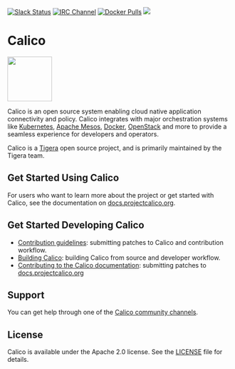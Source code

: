 [![Slack Status](https://slack.projectcalico.org/badge.svg)](https://slack.projectcalico.org)
[![IRC Channel](https://img.shields.io/badge/irc-%23calico-blue.svg)](https://kiwiirc.com/client/irc.freenode.net/#calico)
[![Docker Pulls](https://img.shields.io/docker/pulls/calico/node.svg)](https://hub.docker.com/r/calico/node/)
[![](https://badge.imagelayers.io/calico/node:latest.svg)](https://imagelayers.io/?images=calico/node:latest)

# Calico
<img src="http://docs.projectcalico.org/images/felix.png" width="100" height="100">

Calico is an open source system enabling cloud native application connectivity and policy. Calico integrates with major orchestration
systems like [Kubernetes](https://kubernetes.io), [Apache Mesos](http://mesos.apache.org/), [Docker](https://www.docker.com/), [OpenStack](https://www.openstack.org/) and more to provide a seamless
experience for developers and operators.

Calico is a [Tigera](https://www.tigera.io/) open source project, and is primarily maintained by the Tigera team.

## Get Started Using Calico

For users who want to learn more about the project or get started with Calico, see the documentation on [docs.projectcalico.org](https://docs.projectcalico.org).

## Get Started Developing Calico

- [Contribution guidelines](CONTRIBUTING_CODE.md): submitting patches to Calico and contribution workflow.
- [Building Calico](BUILDING_CALICO.md): building Calico from source and developer workflow.
- [Contributing to the Calico documentation](CONTRIBUTING_DOCS.md): submitting patches to [docs.projectcalico.org](https://docs.projectcalico.org)

## Support

You can get help through one of the [Calico community channels](https://www.projectcalico.org/community).

## License

Calico is available under the Apache 2.0 license. See the [LICENSE](LICENSE.md) file for details.

